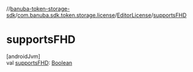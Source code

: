//[banuba-token-storage-sdk](../../../index.md)/[com.banuba.sdk.token.storage.license](../index.md)/[EditorLicense](index.md)/[supportsFHD](supports-f-h-d.md)

# supportsFHD

[androidJvm]\
val [supportsFHD](supports-f-h-d.md): [Boolean](https://kotlinlang.org/api/latest/jvm/stdlib/kotlin/-boolean/index.html)
